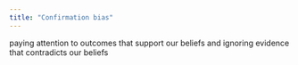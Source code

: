 ```yaml
---
title: "Confirmation bias"
---
```

paying attention to outcomes that support our beliefs and ignoring evidence that contradicts our beliefs

